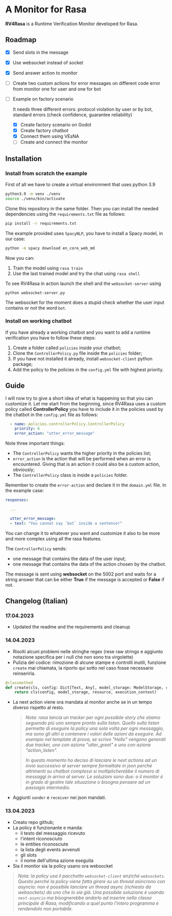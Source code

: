 # A Monitor for Rasa

**RV4Rasa** is a Runtime Verification Monitor developed for Rasa.

## Roadmap 
 - [x] Send slots in the message

 - [x] Use websocket instead of socket

 - [x] Send answer action to monitor

 - [ ] Create two custom actions for error messages on different code error from monitor one for user and one for bot

 - [ ] Example on factory scenario

   It needs three different errors: protocol violation by user or by bot, standard errors (check confidence, guarantee reliability)

   - [x] Create factory scenario on Godot
   - [x] Create factory chatbot
   - [x] Connect them using VEsNA
   - [ ] Create and connect the monitor

## Installation

### Install from scratch the example

First of all we have to create a virtual environment that uses python 3.9

```bash
python3.9 -m venv ./venv
source ./venv/bin/activate
```

Clone this repository in the same folder. Then you can install the needed dependencies using the `requirements.txt` file as follows:

```bash
pip install -r requirements.txt
```

The example provided uses `SpacyNLP`, you have to install a Spacy model, in our case:

```bash
python -m spacy download en_core_web_md
```

Now you can:

1. Train the model using `rasa train`
2. Use the last trained model and try the chat using `rasa shell` 

To see RV4Rasa in action launch the shell and the `websocket-server` using

```
python websocket-server.py
```

The websocket for the moment does a stupid check whether the user input contains or not the word `bot`.

### Install on working chatbot

If you have already a working chatbot and you want to add a runtime verification you have to follow these steps:

1. Create a folder called `policies` inside your chatbot;
2. Clone the `ControllerPolicy.py` file inside the `policies` folder;
3. If you have not installed it already, install `websocket-client` python package;
4. Add the policy to the policies in the `config.yml` file with highest priority.

## Guide

I will now try to give a short idea of what is happening so that you can customize it. Let me start from the beginning, since RV4Rasa uses a custom policy called **ControllerPolicy** you have to include it in the policies used by the chatbot in the `config.yml` file as follows:

```yaml
  - name: policies.controllerPolicy.ControllerPolicy
    priority: 6
    error_action: "utter_error_message"
```

Note three important things:

- The `ControllerPolicy` wants the higher priority in the policies list;
- `error_action` is the action that will be performed when an error is encountered. Giving that is an action it could also be a custom action, obviously;
- The `ControllerPolicy` class is inside a `policies` folder.

Remember to create the `error-action` and declare it in the `domain.yml` file. In the example case:

```yaml
responses:

  ...

  utter_error_message:
  - text: "You cannot say `bot` inside a sentence!"
```

You can change it to whatever you want and customize it also to be more and more complex using all the rasa features.

The `ControllerPolicy`  sends:

- one message that contains the data of the user input;
- one message that contains the data of the action chosen by the chatbot.

The message is sent using **websocket** on the 5002 port and waits for a string answer that can be either **True** if the message is accepted or **False** if not.

## Changelog (Italian)

### 17.04.2023

- Updated the readme and the requirements and cleanup

### 14.04.2023

- Risolti alcuni problemi nelle stringhe regex (rese raw strings e aggiunto notazione specifica per i null che non sono tra virgolette)
- Pulizia del codice: rimozione di alcune stampe e controlli inutili, funzione `create` mai chiamata, la riporto qui sotto nel caso fosse necessario reinserirla.

```python
@classmethod
def create(cls, config: Dict[Text, Any], model_storage: ModelStorage, resource: Resource, execution_context: ExecutionContext, **kwargs:An    y):
	return cls(config, model_storage, resource, execution_context)  
```

- La next action viene ora mandata al monitor anche se in un tempo diverso rispetto al resto.

  > *Nota: rasa lancia un tracker per ogni possibile story che stiamo seguendo più uno sempre pronto sulla listen. Quello sulla listen permette di eseguire la policy una sola volta per ogni messaggio, ma sono gli altri a contenere i valori delle azioni da eseguire. Ad esempio nel template di prova, se scrivo "Hello" vengono generati due tracker, uno con azione "utter_greet"  e uno con azione "action_listen".*
  >
  > *In questo momento ho deciso di lasciare le next actions ad un invio successivo al server sempre formattate in json perché altrimenti su chatbot complessi si moltiplicherebbe il numero di messaggi in arrivo al server. Le soluzioni sono due: o il monitor è in grado di gestire tale situazione o bisogna pensare ad un passagio intermedio.*

- Aggiunti `sender` e `receiver` nei json mandati.

### 13.04.2023

- Creato repo github;
- La policy è funzionante e manda:
	- il testo del messaggio ricevuto
	- l'intent riconosciuto
	- le entities riconosciute
	- la lista degli events avvenuti
	- gli slots
	- il nome dell'ultima azione eseguita
- Sia il monitor sia la policy usano ora websocket

> _Nota: la policy usa il pacchetto `websocket-client` anziché `websockets`. Questo perché la policy viene fatta girare su un thread asincrono con asyncio: non è possibile lanciare un thread async (richiesto da websockets) da uno che lo sia già. Una possibile soluzione è usando `nest-asyncio` ma bisognerebbe andarlo ad inserire nella classe principale di Rasa, modificando a quel punto l'intero programma e rendendolo non portabile._
